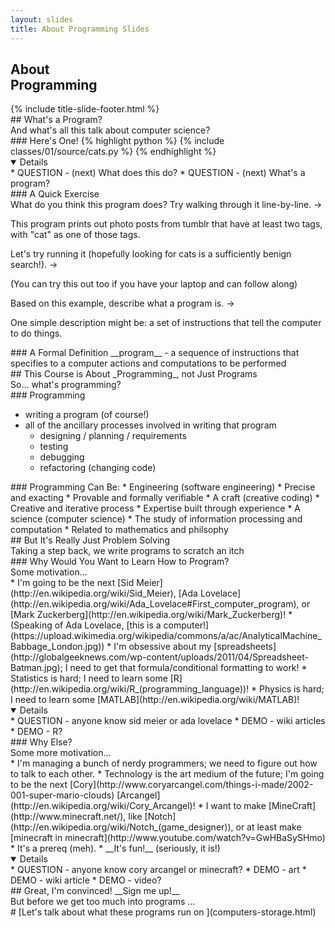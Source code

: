 ```yaml
---
layout: slides
title: About Programming Slides
---
```


<section markdown="block" class="title-slide">
<h1> About 
<br />
Programming
</h1>
{% include title-slide-footer.html %}
</section>

<section markdown="block">
## What's a Program?
<aside>And what's all this talk about computer science?</aside>
</section>

<section markdown="block">
### Here's One!
{% highlight python %}
{% include classes/01/source/cats.py %}
{% endhighlight %}
<details open markdown="block">
* QUESTION - (next) What does this do?
* QUESTION - (next) What's a program?
</details>
</section>

<section markdown="block">
### A Quick Exercise
<aside>
What do you think this program does?  Try walking through it line-by-line. &rarr;
</aside>
<div class="incremental" markdown="block">
<p>This program prints out photo posts from tumblr that have at least two tags, with "cat" as one of those tags.</p>
<aside>
Let's try running it (hopefully looking for cats is a sufficiently benign search!). &rarr;
</aside>
<p>(You can try this out too if you have your laptop and can follow along)</p>
<aside>
Based on this example, describe what a program is. &rarr;
</aside>
<p>One simple description might be: a set of instructions that tell the computer to do things.</p>
</div>
</section>

<section markdown="block">
### A Formal Definition
__program__ - a sequence of instructions that specifies to a computer actions and computations to be performed
</section>

<section markdown="block">
## This Course is About _Programming_, not Just Programs
<aside>So... what's programming?</aside>
</section>

<section markdown="block">
### Programming

* writing a program (of course!)
* all of the ancillary processes involved in writing that program
	* designing / planning / requirements
	* testing
	* debugging
	* refactoring (changing code) 
</section>

<section markdown="block">
### Programming Can Be:
* Engineering (software engineering)
	* Precise and exacting
	* Provable and formally verifiable
* A craft  (creative coding)
	* Creative and iterative process
	* Expertise built through experience
* A science (computer science)
	* The study of information processing and computation 
	* Related to mathematics and philsophy
</section>

<section markdown="block">
## But It's Really Just Problem Solving
<aside>Taking a step back, we write programs to scratch an itch</aside>
</section>

<section markdown="block">
### Why Would You Want to Learn How to Program?
<aside>
Some motivation...
</aside>
* I'm going to be the next [Sid Meier](http://en.wikipedia.org/wiki/Sid_Meier), [Ada Lovelace](http://en.wikipedia.org/wiki/Ada_Lovelace#First_computer_program), or [Mark Zuckerberg](http://en.wikipedia.org/wiki/Mark_Zuckerberg)!
* (Speaking of Ada Lovelace, [this is a computer!](https://upload.wikimedia.org/wikipedia/commons/a/ac/AnalyticalMachine_Babbage_London.jpg))
* I'm obsessive about my [spreadsheets](http://globalgeeknews.com/wp-content/uploads/2011/04/Spreadsheet-Batman.jpg); I need to get that formula/conditional formatting to work! 
* Statistics is hard; I need to learn some [R](http://en.wikipedia.org/wiki/R_(programming_language))!
* Physics is hard; I need to learn some [MATLAB](http://en.wikipedia.org/wiki/MATLAB)!

<details open markdown="block">
* QUESTION - anyone know sid meier or ada lovelace
* DEMO - wiki articles
* DEMO - R?
</details>
</section>

<section markdown="block">
### Why Else?
<aside>
Some more motivation...
</aside>
* I'm managing a bunch of nerdy programmers; we need to figure out how to talk to each other.
* Technology is the art medium of the future; I'm going to be the next [Cory](http://www.coryarcangel.com/things-i-made/2002-001-super-mario-clouds) [Arcangel](http://en.wikipedia.org/wiki/Cory_Arcangel)!
* I want to make [MineCraft](http://www.minecraft.net/), like [Notch](http://en.wikipedia.org/wiki/Notch_(game_designer)), or at least make [minecraft in minecraft](http://www.youtube.com/watch?v=GwHBaSySHmo) 
* It's a prereq (meh).
* __It's fun!__ (seriously, it is!)

<details open markdown="block">
* QUESTION - anyone know cory arcangel or minecraft?
* DEMO - art
* DEMO - wiki article
* DEMO - video?
</details>
</section>

<section markdown="block">
## Great, I'm convinced!  __Sign me up!__
<aside>
But before we get too much into programs ...
</aside>
</section>

<section markdown="block">
# [Let's talk about what these programs run on ](computers-storage.html)
</section>
